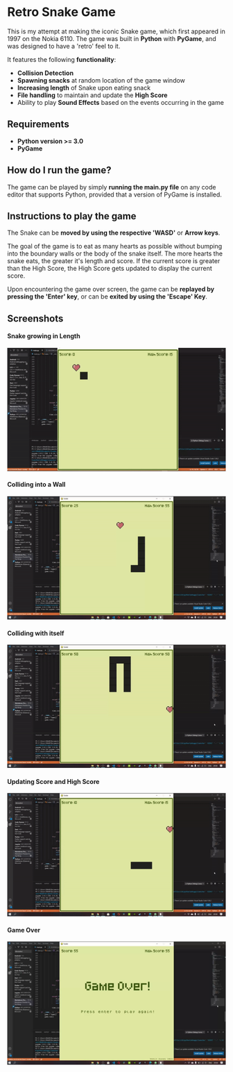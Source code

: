 # Retro Snake Game
This is my attempt at making the iconic Snake game, which first appeared in 1997 on the Nokia 6110. The game was built in **Python** with  **PyGame**, and was designed to have a 'retro' feel to it. <p> It features the following **functionality**: </p>
* **Collision Detection**
* **Spawning snacks** at random location of the game window
* **Increasing length** of Snake upon eating snack
* **File handling** to maintain and update the **High Score**
* Ability to play **Sound Effects** based on the events occurring in the game

## Requirements
* **Python version >= 3.0**
* **PyGame**

## How do I run the game?
The game can be played by simply **running the main.py file** on any code editor that supports Python, provided that a version of PyGame is installed.

## Instructions to play the game
The Snake can be **moved by using the respective 'WASD'** or **Arrow keys**.<p>The goal of the game is to eat as many hearts as possible without bumping into the boundary walls or the body of the snake itself. The more hearts the snake eats, the greater it's length and score. If the current score is greater than the High Score, the High Score gets updated to display the current score.</p><p>Upon encountering the game over screen, the game can be **replayed by pressing the 'Enter' key**, or can be **exited by using the 'Escape' Key**.</p>

## Screenshots
#### Snake growing in Length
![Growing](Screenshots/growing.gif)

#### Colliding into a Wall
![Colliding into Wall](Screenshots/colliding_with_wall.gif)

#### Colliding with itself
![Colliding with itself](Screenshots/colliding_with_itself.gif)

#### Updating Score and High Score
![Updating Scores](Screenshots/updating_scores.gif)

#### Game Over
![Game Over](Screenshots/game_over.png)
